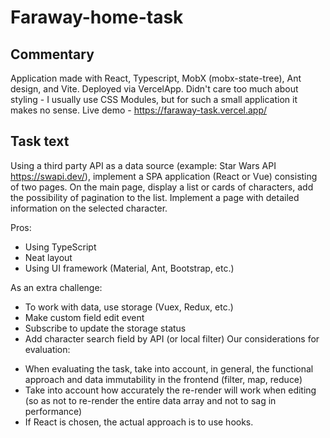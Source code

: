 # Faraway-home-task

## Сommentary

Application made with React, Typescript, MobX (mobx-state-tree), Ant design, and Vite. Deployed via VercelApp. 
Didn't care too much about styling - I usually use CSS Modules, but for such a small application it makes no sense.
Live demo - https://faraway-task.vercel.app/

## Task text

Using a third party API as a data source (example: Star Wars API https://swapi.dev/),
implement a SPA application (React or Vue) consisting of two pages.
On the main page, display a list or cards of characters, add the possibility of pagination to the list.
Implement a page with detailed information on the selected character.

Pros:
+ Using TypeScript
+ Neat layout
+ Using UI framework (Material, Ant, Bootstrap, etc.)

As an extra challenge:
+ To work with data, use storage (Vuex, Redux, etc.)
+ Make custom field edit event
+ Subscribe to update the storage status
+ Add character search field by API (or local filter)
Our considerations for evaluation:
- When evaluating the task, take into account, in general, the functional approach and data immutability in the frontend (filter, map, reduce)
- Take into account how accurately the re-render will work when editing
     (so as not to re-render the entire data array and not to sag in performance)
- If React is chosen, the actual approach is to use hooks.
